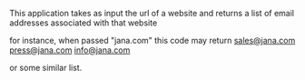 This application takes as input the url of a website
and returns a list of email addresses associated with that website

for instance, when passed "jana.com" this code may return
sales@jana.com
press@jana.com
info@jana.com

or some similar list.